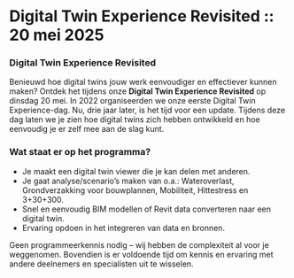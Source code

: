 # Digital Twin Experience Revisited :: 20 mei 2025

### Digital Twin Experience Revisited

Benieuwd hoe digital twins jouw werk eenvoudiger en effectiever kunnen maken? Ontdek het tijdens onze **Digital Twin Experience Revisited** op dinsdag 20 mei. In 2022 organiseerden we onze eerste Digital Twin Experience-dag. Nu, drie jaar later, is het tijd voor een update. Tijdens deze dag laten we je zien hoe digital twins zich hebben ontwikkeld en hoe eenvoudig je er zelf mee aan de slag kunt.

### Wat staat er op het programma?
- Je maakt een digital twin viewer die je kan delen met anderen.
- Je gaat analyse/scenario’s maken van o.a.: Wateroverlast, Grondverzakking voor bouwplannen, Mobiliteit, Hittestress en 3+30+300. 
- Snel en eenvoudig BIM modellen of Revit data converteren naar een digital twin.
- Ervaring opdoen in het integreren van data en bronnen.

Geen programmeerkennis nodig – wij hebben de complexiteit al voor je weggenomen. Bovendien is er voldoende tijd om kennis en ervaring met andere deelnemers en specialisten uit te wisselen.